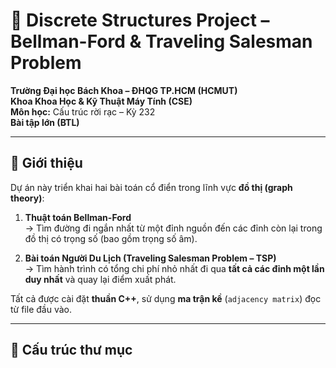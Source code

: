 # 🚀 Discrete Structures Project – Bellman-Ford & Traveling Salesman Problem

**Trường Đại học Bách Khoa – ĐHQG TP.HCM (HCMUT)**  
**Khoa Khoa Học & Kỹ Thuật Máy Tính (CSE)**  
**Môn học:** Cấu trúc rời rạc – Kỳ 232  
**Bài tập lớn (BTL)**  

---

## 📘 Giới thiệu

Dự án này triển khai hai bài toán cổ điển trong lĩnh vực **đồ thị (graph theory)**:

1. **Thuật toán Bellman-Ford**  
   → Tìm đường đi ngắn nhất từ một đỉnh nguồn đến các đỉnh còn lại trong đồ thị có trọng số (bao gồm trọng số âm).

2. **Bài toán Người Du Lịch (Traveling Salesman Problem – TSP)**  
   → Tìm hành trình có tổng chi phí nhỏ nhất đi qua **tất cả các đỉnh một lần duy nhất** và quay lại điểm xuất phát.

Tất cả được cài đặt **thuần C++**, sử dụng **ma trận kề** (`adjacency matrix`) đọc từ file đầu vào.

---

## 📂 Cấu trúc thư mục

